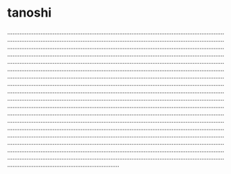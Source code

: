 # tanoshi
........................................................................................................................................................................................................................................................................................................................................................................................................................................................................................................................................................................................................................................................................................................................................................................................................................................................................................................................................................................................................................................................................................................................................................................................................................................................................................................................................................................................................................................................................................................................................................................................................................................................................................................................................................................................................................................................................................................................................................................................................................................................................................................................................................................................................................................................................................................................................................................................